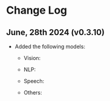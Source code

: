 # Change Log

## June, 28th 2024 (v0.3.10)
- Added the following models:
    - Vision: 

    - NLP:

    - Speech:

    - Others:
